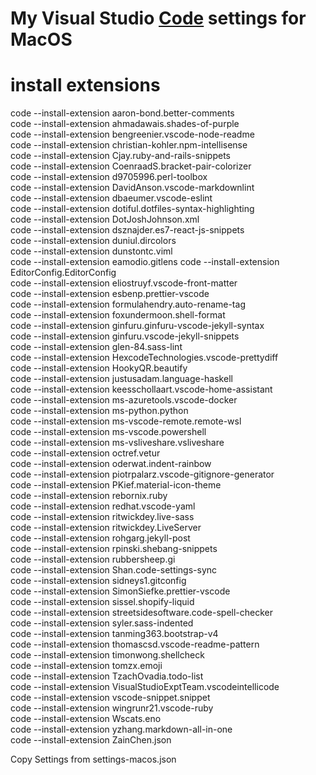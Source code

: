 # My Visual Studio [Code](https://code.visualstudio.com/#alt-downloads) settings for MacOS  
  
# install extensions  
  
code --install-extension aaron-bond.better-comments  
code --install-extension ahmadawais.shades-of-purple  
code --install-extension bengreenier.vscode-node-readme  
code --install-extension christian-kohler.npm-intellisense  
code --install-extension Cjay.ruby-and-rails-snippets  
code --install-extension CoenraadS.bracket-pair-colorizer  
code --install-extension d9705996.perl-toolbox  
code --install-extension DavidAnson.vscode-markdownlint  
code --install-extension dbaeumer.vscode-eslint  
code --install-extension dotiful.dotfiles-syntax-highlighting  
code --install-extension DotJoshJohnson.xml  
code --install-extension dsznajder.es7-react-js-snippets  
code --install-extension duniul.dircolors  
code --install-extension dunstontc.viml  
code --install-extension eamodio.gitlens 
code --install-extension EditorConfig.EditorConfig  
code --install-extension eliostruyf.vscode-front-matter  
code --install-extension esbenp.prettier-vscode  
code --install-extension formulahendry.auto-rename-tag  
code --install-extension foxundermoon.shell-format  
code --install-extension ginfuru.ginfuru-vscode-jekyll-syntax  
code --install-extension ginfuru.vscode-jekyll-snippets  
code --install-extension glen-84.sass-lint  
code --install-extension HexcodeTechnologies.vscode-prettydiff  
code --install-extension HookyQR.beautify  
code --install-extension justusadam.language-haskell  
code --install-extension keesschollaart.vscode-home-assistant  
code --install-extension ms-azuretools.vscode-docker  
code --install-extension ms-python.python  
code --install-extension ms-vscode-remote.remote-wsl  
code --install-extension ms-vscode.powershell  
code --install-extension ms-vsliveshare.vsliveshare  
code --install-extension octref.vetur  
code --install-extension oderwat.indent-rainbow  
code --install-extension piotrpalarz.vscode-gitignore-generator  
code --install-extension PKief.material-icon-theme  
code --install-extension rebornix.ruby  
code --install-extension redhat.vscode-yaml  
code --install-extension ritwickdey.live-sass  
code --install-extension ritwickdey.LiveServer  
code --install-extension rohgarg.jekyll-post  
code --install-extension rpinski.shebang-snippets  
code --install-extension rubbersheep.gi  
code --install-extension Shan.code-settings-sync  
code --install-extension sidneys1.gitconfig  
code --install-extension SimonSiefke.prettier-vscode  
code --install-extension sissel.shopify-liquid  
code --install-extension streetsidesoftware.code-spell-checker  
code --install-extension syler.sass-indented  
code --install-extension tanming363.bootstrap-v4  
code --install-extension thomascsd.vscode-readme-pattern  
code --install-extension timonwong.shellcheck  
code --install-extension tomzx.emoji  
code --install-extension TzachOvadia.todo-list  
code --install-extension VisualStudioExptTeam.vscodeintellicode  
code --install-extension vscode-snippet.snippet  
code --install-extension wingrunr21.vscode-ruby  
code --install-extension Wscats.eno  
code --install-extension yzhang.markdown-all-in-one  
code --install-extension ZainChen.json  
  
Copy Settings from settings-macos.json  
  
